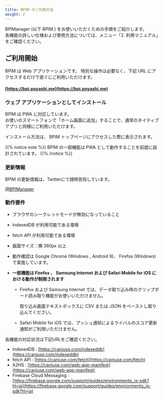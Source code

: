 ```yaml
---
title: BPIM のご利用方法
weight: 2
---
```


BPIManager (以下 BPIM ) をお使いいただくための手順をご紹介します。  
各機能の詳しい仕様および使用方法については、メニュー「2. 利用マニュアル」をご確認ください。

## ご利用開始

BPIM は Web アプリケーションです。
特別な操作は必要なく、下記 URL にアクセスするだけで直ぐにご利用いただけます。

#### [https://bpi.poyashi.me](https://bpi.poyashi.me)

### ウェブ アプリケーションとしてインストール

BPIM は PWA に対応しています。  
お使いのスマートフォンで「ホーム画面に追加」することで、通常のネイティブアプリと同様にご利用いただけます。

インストール方法は、 BPIM トップページにアクセスした際に表示されます。

{{% notice note %}}
BPIM の一部機能は PWA として動作することを前提に設計されています。
{{% /notice %}}

### 更新情報

BPIM の更新情報は、Twitterにて随時告知しています。

[@BPIManager](https://twitter.com/BPIManager)

### 動作要件

- ブラウザのシークレットモードが無効になっていること

- IndexedDB が利用可能である環境

- fetch API が利用可能である環境

- 画面サイズ：横 360px 以上

- 動作確認は Google Chrome (Windows , Android 9)、 Firefox (Windows) で実施しています。

- **一部機能は Firefox 、 Samsung Internet および Safari Mobile for iOS における動作が制限されます**

  - Firefox および Samsung Internet では、データ取り込み時のクリップボード読み取り機能がお使いいただけません。

    取り込み画面テキストボックスに CSV または JSON をペーストし取り込んでください。

  - Safari Mobile for iOS では、プッシュ通知によるライバルのスコア更新通知がご利用いただけません。

各機能の対応状況は下記URLをご確認ください。

- IndexedDB : [https://caniuse.com/indexeddb](https://caniuse.com/indexeddb)
- fetch API : [https://caniuse.com/fetch](https://caniuse.com/fetch)
- A2HS : [https://caniuse.com/web-app-manifest](https://caniuse.com/web-app-manifest)
- Firebase Cloud Messaging : [https://firebase.google.com/support/guides/environments_js-sdk?hl=ja](https://firebase.google.com/support/guides/environments_js-sdk?hl=ja)
